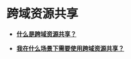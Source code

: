# 跨域资源共享<a name="obs_faq_0600"></a>

-   **[什么是跨域资源共享？](什么是跨域资源共享.md)**  

-   **[我在什么场景下需要使用跨域资源共享？](我在什么场景下需要使用跨域资源共享.md)**  


